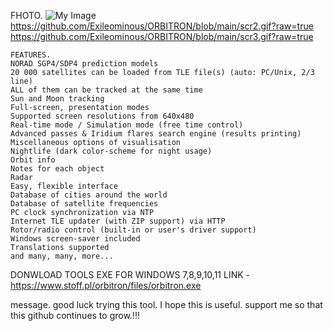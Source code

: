 
FHOTO.
![My Image]()
https://github.com/Exileominous/ORBITRON/blob/main/scr2.gif?raw=true
https://github.com/Exileominous/ORBITRON/blob/main/scr3.gif?raw=true

```
FEATURES.
NORAD SGP4/SDP4 prediction models
20 000 satellites can be loaded from TLE file(s) (auto: PC/Unix, 2/3 line)
ALL of them can be tracked at the same time
Sun and Moon tracking
Full-screen, presentation modes
Supported screen resolutions from 640x480
Real-time mode / Simulation mode (free time control)
Advanced passes & Iridium flares search engine (results printing)
Miscellaneous options of visualisation
Nightlife (dark color-scheme for night usage)
Orbit info
Notes for each object
Radar
Easy, flexible interface
Database of cities around the world
Database of satellite frequencies
PC clock synchronization via NTP
Internet TLE updater (with ZIP support) via HTTP
Rotor/radio control (built-in or user's driver support)
Windows screen-saver included
Translations supported
and many, many, more...
````

DONWLOAD TOOLS EXE FOR WINDOWS 7,8,9,10,11
LINK - https://www.stoff.pl/orbitron/files/orbitron.exe

message.
good luck trying this tool. I hope this is useful.
support me so that this github continues to grow.!!!

